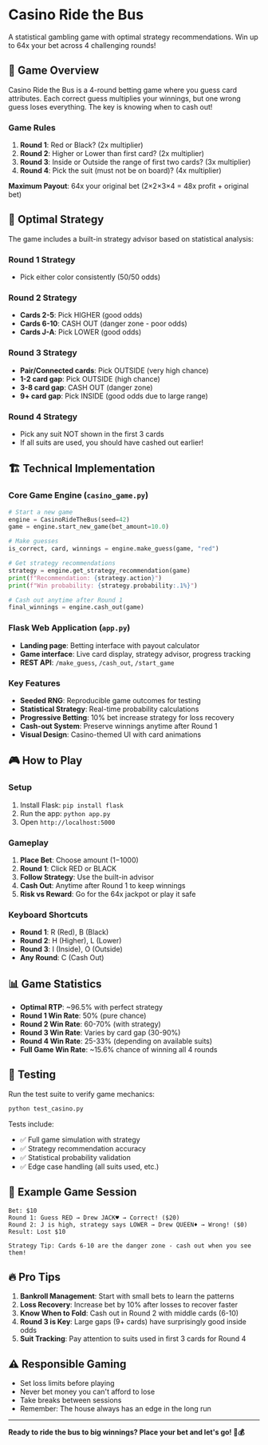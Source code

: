 # Casino Ride the Bus

A statistical gambling game with optimal strategy recommendations. Win up to 64x your bet across 4 challenging rounds!

## 🎰 Game Overview

Casino Ride the Bus is a 4-round betting game where you guess card attributes. Each correct guess multiplies your winnings, but one wrong guess loses everything. The key is knowing when to cash out!

### Game Rules

1. **Round 1**: Red or Black? (2x multiplier)
2. **Round 2**: Higher or Lower than first card? (2x multiplier) 
3. **Round 3**: Inside or Outside the range of first two cards? (3x multiplier)
4. **Round 4**: Pick the suit (must not be on board)? (4x multiplier)

**Maximum Payout**: 64x your original bet (2×2×3×4 = 48x profit + original bet)

## 🧠 Optimal Strategy

The game includes a built-in strategy advisor based on statistical analysis:

### Round 1 Strategy
- Pick either color consistently (50/50 odds)

### Round 2 Strategy  
- **Cards 2-5**: Pick HIGHER (good odds)
- **Cards 6-10**: CASH OUT (danger zone - poor odds)
- **Cards J-A**: Pick LOWER (good odds)

### Round 3 Strategy
- **Pair/Connected cards**: Pick OUTSIDE (very high chance)
- **1-2 card gap**: Pick OUTSIDE (high chance)
- **3-8 card gap**: CASH OUT (danger zone)
- **9+ card gap**: Pick INSIDE (good odds due to large range)

### Round 4 Strategy
- Pick any suit NOT shown in the first 3 cards
- If all suits are used, you should have cashed out earlier!

## 🏗️ Technical Implementation

### Core Game Engine (`casino_game.py`)

```python
# Start a new game
engine = CasinoRideTheBus(seed=42)
game = engine.start_new_game(bet_amount=10.0)

# Make guesses
is_correct, card, winnings = engine.make_guess(game, "red")

# Get strategy recommendations  
strategy = engine.get_strategy_recommendation(game)
print(f"Recommendation: {strategy.action}")
print(f"Win probability: {strategy.probability:.1%}")

# Cash out anytime after Round 1
final_winnings = engine.cash_out(game)
```

### Flask Web Application (`app.py`)

- **Landing page**: Betting interface with payout calculator
- **Game interface**: Live card display, strategy advisor, progress tracking
- **REST API**: `/make_guess`, `/cash_out`, `/start_game`

### Key Features

- **Seeded RNG**: Reproducible game outcomes for testing
- **Statistical Strategy**: Real-time probability calculations
- **Progressive Betting**: 10% bet increase strategy for loss recovery
- **Cash-out System**: Preserve winnings anytime after Round 1
- **Visual Design**: Casino-themed UI with card animations

## 🎮 How to Play

### Setup
1. Install Flask: `pip install flask`
2. Run the app: `python app.py`
3. Open `http://localhost:5000`

### Gameplay
1. **Place Bet**: Choose amount ($1-$1000)
2. **Round 1**: Click RED or BLACK
3. **Follow Strategy**: Use the built-in advisor
4. **Cash Out**: Anytime after Round 1 to keep winnings
5. **Risk vs Reward**: Go for the 64x jackpot or play it safe

### Keyboard Shortcuts
- **Round 1**: R (Red), B (Black)
- **Round 2**: H (Higher), L (Lower)  
- **Round 3**: I (Inside), O (Outside)
- **Any Round**: C (Cash Out)

## 📊 Game Statistics

- **Optimal RTP**: ~96.5% with perfect strategy
- **Round 1 Win Rate**: 50% (pure chance)
- **Round 2 Win Rate**: 60-70% (with strategy)
- **Round 3 Win Rate**: Varies by card gap (30-90%)
- **Round 4 Win Rate**: 25-33% (depending on available suits)
- **Full Game Win Rate**: ~15.6% chance of winning all 4 rounds

## 🧪 Testing

Run the test suite to verify game mechanics:

```bash
python test_casino.py
```

Tests include:
- ✅ Full game simulation with strategy
- ✅ Strategy recommendation accuracy  
- ✅ Statistical probability validation
- ✅ Edge case handling (all suits used, etc.)

## 🎯 Example Game Session

```
Bet: $10
Round 1: Guess RED → Drew JACK♥ → Correct! ($20)
Round 2: J is high, strategy says LOWER → Drew QUEEN♦ → Wrong! ($0)
Result: Lost $10

Strategy Tip: Cards 6-10 are the danger zone - cash out when you see them!
```

## 🔥 Pro Tips

1. **Bankroll Management**: Start with small bets to learn the patterns
2. **Loss Recovery**: Increase bet by 10% after losses to recover faster
3. **Know When to Fold**: Cash out in Round 2 with middle cards (6-10)
4. **Round 3 is Key**: Large gaps (9+ cards) have surprisingly good inside odds
5. **Suit Tracking**: Pay attention to suits used in first 3 cards for Round 4

## ⚠️ Responsible Gaming

- Set loss limits before playing
- Never bet money you can't afford to lose  
- Take breaks between sessions
- Remember: The house always has an edge in the long run

---

**Ready to ride the bus to big winnings? Place your bet and let's go! 🚌💰**